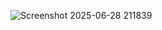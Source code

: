 ![Screenshot 2025-06-28 211839](https://github.com/user-attachments/assets/ab527179-8756-40af-8d75-1d1a91c5051a)
